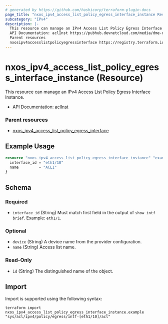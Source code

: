 ```yaml
---
# generated by https://github.com/hashicorp/terraform-plugin-docs
page_title: "nxos_ipv4_access_list_policy_egress_interface_instance Resource - terraform-provider-nxos"
subcategory: "IPv4"
description: |-
  This resource can manage an IPv4 Access List Policy Egress Interface Instance.
  API Documentation: aclInst https://pubhub.devnetcloud.com/media/dme-docs-10-2-2/docs/Security%20and%20Policing/acl:Inst/
  Parent resources
  nxosipv4accesslistpolicyegressinterface https://registry.terraform.io/providers/netascode/nxos/latest/docs/resources/ipv4_access_list_policy_egress_interface
---
```


# nxos_ipv4_access_list_policy_egress_interface_instance (Resource)

This resource can manage an IPv4 Access List Policy Egress Interface Instance.

- API Documentation: [aclInst](https://pubhub.devnetcloud.com/media/dme-docs-10-2-2/docs/Security%20and%20Policing/acl:Inst/)

### Parent resources

- [nxos_ipv4_access_list_policy_egress_interface](https://registry.terraform.io/providers/netascode/nxos/latest/docs/resources/ipv4_access_list_policy_egress_interface)

## Example Usage

```terraform
resource "nxos_ipv4_access_list_policy_egress_interface_instance" "example" {
  interface_id = "eth1/10"
  name         = "ACL1"
}
```

<!-- schema generated by tfplugindocs -->
## Schema

### Required

- `interface_id` (String) Must match first field in the output of `show intf brief`. Example: `eth1/1`.

### Optional

- `device` (String) A device name from the provider configuration.
- `name` (String) Access list name.

### Read-Only

- `id` (String) The distinguished name of the object.

## Import

Import is supported using the following syntax:

```shell
terraform import nxos_ipv4_access_list_policy_egress_interface_instance.example "sys/acl/ipv4/policy/egress/intf-[eth1/10]/acl"
```
